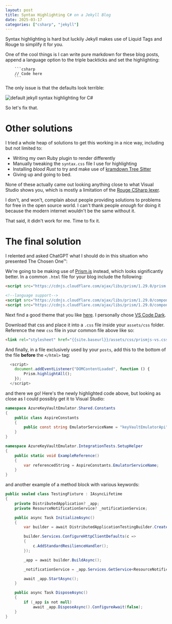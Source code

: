 ```yaml
---
layout: post
title: Syntax Highlighting C# on a Jekyll Blog
date: 2025-03-17
categories: ["csharp", "jekyll"]
---
```


Syntax highlighting is hard but luckily Jekyll makes use of Liquid Tags and Rouge to simplify it for you.

One of the cool things is I can write pure markdown for these blog posts, append a language option to the triple backticks and set the highlighting:

```
    ```csharp
    // Code here
    ```
```

The only issue is that the defaults look terrible:

![default jekyll syntax highlighting for C#](https://i.imgur.com/bGEDMur.png)

So let's fix that.

# Other solutions

I tried a whole heap of solutions to get this working in a nice way, including but not limited to:

- Writing my own Ruby plugin to render differently
- Manually tweaking the `syntax.css` file I use for highlighting
- Installing *blood Rust* to try and make use of [kramdown Tree Sitter](https://tree-sitter.github.io/tree-sitter/)
- Giving up and going to bed.

None of these actually came out looking anything close to what Visual Studio shows you, which is mostly a limitation of the [Rouge CSharp lexer](https://github.com/rouge-ruby/rouge/blob/master/lib/rouge/lexers/csharp.rb).

I don't, and won't, complain about people providing solutions to problems for free in the open source world. I can't thank people *enough* for doing it because the modern internet wouldn't be the same without it.

That said, it didn't work for me. Time to fix it.

# The final solution

I relented and asked ChatGPT what I should do in this situation who presented The Chosen One™:

We're going to be making use of [Prism.js]() instead, which looks significantly better. In a common `.html` file for your blog include the following:

```html
<script src="https://cdnjs.cloudflare.com/ajax/libs/prism/1.29.0/prism.min.js"></script>

<!--language support-->
<script src="https://cdnjs.cloudflare.com/ajax/libs/prism/1.29.0/components/prism-csharp.min.js"></script>
<script src="https://cdnjs.cloudflare.com/ajax/libs/prism/1.29.0/components/prism-yaml.min.js"></script>
```

Next find a good theme that you like [here](https://github.com/PrismJS/prism-themes?tab=readme-ov-file#available-themes). I personally chose [VS Code Dark](https://github.com/PrismJS/prism-themes/blob/master/themes/prism-vsc-dark-plus.css).

Download that css and place it into a `.css` file inside your `assets/css` folder. Reference the new `css` file in your common file above like so:

```html
<link rel="stylesheet" href="{{site.baseurl}}/assets/css/prismjs-vs.css" />
```

And finally, in a file exclusively used by your `posts`, add this to the bottom of the file **before** the `</html>` tag:

```javascript
  <script>
    document.addEventListener("DOMContentLoaded", function () {
        Prism.highlightAll();
    });
  </script>
```

and there we go! Here's the newly highlighted code above, but looking as close as I could possibly get it to Visual Studio:

```csharp
namespace AzureKeyVaultEmulator.Shared.Constants
{
    public class AspireConstants
    {
        public const string EmulatorServiceName = "keyVaultEmulatorApi";
    }
}

namespace AzureKeyVaultEmulator.IntegrationTests.SetupHelper
{
    public static void ExampleReference()
    {
        var referencedString = AspireConstants.EmulatorServiceName;
    }
}
```

and another example of a method block with various keywords:

```csharp
public sealed class TestingFixture : IAsyncLifetime
{
    private DistributedApplication? _app;
    private ResourceNotificationService? _notificationService;

    public async Task InitializeAsync()
    {
        var builder = await DistributedApplicationTestingBuilder.CreateAsync<Projects.AzureKeyVaultEmulator_AppHost>();

        builder.Services.ConfigureHttpClientDefaults(c =>
        {
            c.AddStandardResilienceHandler();
        });

        _app = await builder.BuildAsync();

        _notificationService = _app.Services.GetService<ResourceNotificationService>();

        await _app.StartAsync();
    }

    public async Task DisposeAsync()
    {
        if (_app is not null)
            await _app.DisposeAsync().ConfigureAwait(false);
    }
}
```